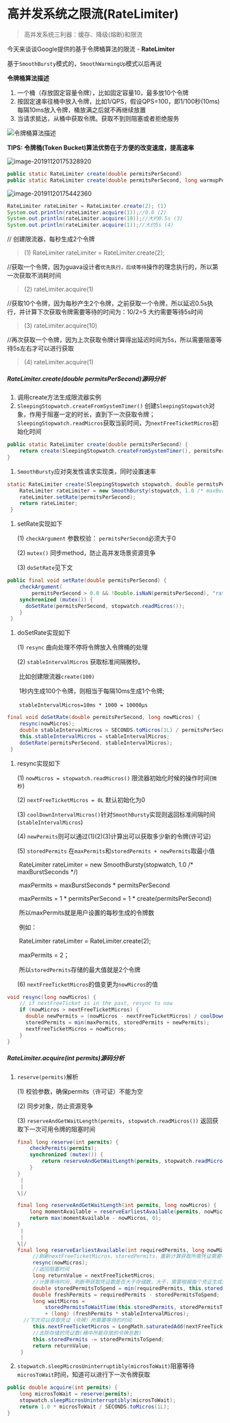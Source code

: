 # 高并发系统之限流(RateLimiter)

>  高并发系统三利器：缓存、降级(熔断)和限流

今天来谈谈Google提供的基于令牌桶算法的限流 - **RateLimiter**

基于`SmoothBursty`模式的，`SmoothWarmingUp`模式以后再说

**令牌桶算法描述**

1. 一个桶（存放固定容量令牌），比如固定容量10，最多放10个令牌
2. 按固定速率往桶中放入令牌，比如1/QPS，假设QPS=100，即1/100秒(10ms)每隔10ms放入令牌，桶放满之后就不再继续放置
3. 当请求抵达，从桶中获取令牌。获取不到则阻塞或者拒绝服务

![令牌桶算法描述](http://xiaobaoqiu.github.io/images/guava/token_bucket.JPG)



**TIPS: 令牌桶(Token Bucket)算法优势在于方便的改变速度，提高速率**

![image-20191120175328920](C:\Users\72069560\AppData\Roaming\Typora\typora-user-images\image-20191120175328920.png)

```java
public static RateLimiter create(double permitsPerSecond)
public static RateLimiter create(double permitsPerSecond, long warmupPeriod, TimeUnit unit)
```

![image-20191120175442360](C:\Users\72069560\AppData\Roaming\Typora\typora-user-images\image-20191120175442360.png)

```java
RateLimiter rateLimiter = RateLimiter.create(2); (1)
System.out.println(rateLimiter.acquire(1));//0.0 (2)
System.out.println(rateLimiter.acquire(10));//大约0.5s (3)
System.out.println(rateLimiter.acquire(1));//大约5s (4)
```

// 创建限流器，每秒生成2个令牌

> (1) RateLimiter rateLimiter = RateLimiter.create(2);

//获取一个令牌，因为guava设计者`优先执行，后续等待`操作的理念执行的，所以第一次获取不消耗时间

> (2) rateLimiter.acquire(1)

//获取10个令牌，因为每秒产生2个令牌，之前获取一个令牌，所以延迟0.5s执行，并计算下次获取令牌需要等待的时间为：10/2=5 大约需要等待5s时间

> (3) rateLimiter.acquire(10)

//再次获取一个令牌，因为上次获取令牌计算得出延迟时间为5s，所以需要阻塞等待5s左右才可以进行获取

> (4) rateLimiter.acquire(1)

##### RateLimiter.create(double permitsPerSecond)源码分析

1. 调用create方法生成限流器实例
2. `SleepingStopwatch.createFromSystemTimer()` 创建`SleepingStopwatch`对象，作用于阻塞一定的时长，直到下一次获取令牌；`SleepingStopwatch.readMicros`获取当前时间，为` nextFreeTicketMicros `初始化时间

```java
public static RateLimiter create(double permitsPerSecond) {
    return create(SleepingStopwatch.createFromSystemTimer(), permitsPerSecond);
}
```

1. `SmoothBursty`应对突发性请求实现类，同时设置速率

```java
static RateLimiter create(SleepingStopwatch stopwatch, double permitsPerSecond) {
    RateLimiter rateLimiter = new SmoothBursty(stopwatch, 1.0 /* maxBurstSeconds */);
    rateLimiter.setRate(permitsPerSecond);
    return rateLimiter;
 }
```

 1. setRate实现如下

    (1) `checkArgument` 参数校验： `permitsPerSecond`必须大于0

    (2)  `mutex()` 同步method，防止高并发场景资源竞争

    (3) `doSetRate`见下文

```java
public final void setRate(double permitsPerSecond) {
    checkArgument(
        permitsPerSecond > 0.0 && !Double.isNaN(permitsPerSecond), "rate must be positive");
    synchronized (mutex()) {
      doSetRate(permitsPerSecond, stopwatch.readMicros());
    }
 }
```

1. doSetRate实现如下

   (1) `resync` 曲向处理不停将令牌放入令牌桶的处理

   (2) `stableIntervalMicros` 获取标准间隔微秒。

   ​		比如创建限流器`create(100)` 

   ​			1秒内生成100个令牌，则相当于每隔10ms生成1个令牌; 

   ​			`stableIntervalMicros=10ms * 1000 = 10000μs`

```java
final void doSetRate(double permitsPerSecond, long nowMicros) {
    resync(nowMicros);
    double stableIntervalMicros = SECONDS.toMicros(1L) / permitsPerSecond;
    this.stableIntervalMicros = stableIntervalMicros;
    doSetRate(permitsPerSecond, stableIntervalMicros);
 }
```

1. resync实现如下

   (1) `nowMicros = stopwatch.readMicros()` 限流器初始化时候的操作时间(`微秒`)

   (2) `nextFreeTicketMicros = 0L` 默认初始化为0

   (3) `coolDownIntervalMicros()`针对`SmoothBursty`实现则返回标准间隔时间(`stableIntervalMicros`)

   (4) `newPermits`则可以通过(1)(2)(3)计算出可以获取多少新的令牌(许可证)

   (5) `storedPermits` 在`maxPermits`和`storedPermits + newPermits`取最小值

   ​			RateLimiter rateLimiter = new SmoothBursty(stopwatch, 1.0 /* maxBurstSeconds */)

   ​			maxPermits = maxBurstSeconds * permitsPerSecond 

   ​			maxPermits = 1 * permitsPerSecond  = 1 * create(permitsPerSecond)

   ​			所以maxPermits就是用户设置的每秒生成的令牌数

   ​	例如：

   ​			RateLimiter rateLimiter = RateLimiter.create(2);

   ​			maxPermits  = 2；

   ​		    所以`storedPermits`存储的最大值就是2个令牌						

   (6) ` nextFreeTicketMicros `的值变更为`nowMicros`的值

```java
void resync(long nowMicros) {
    // if nextFreeTicket is in the past, resync to now
    if (nowMicros > nextFreeTicketMicros) {
      double newPermits = (nowMicros - nextFreeTicketMicros) / coolDownIntervalMicros();
      storedPermits = min(maxPermits, storedPermits + newPermits);
      nextFreeTicketMicros = nowMicros;
    }
}
```

##### RateLimiter.acquire(int permits)源码分析

1. `reserve(permits)`解析

   (1) 校验参数，确保permits（许可证）不能为空

   (2) 同步对象，防止资源竞争

   (3) `reserveAndGetWaitLength(permits, stopwatch.readMicros())` 返回获取下一次可用令牌的阻塞时间 

   ```java
   final long reserve(int permits) {
       checkPermits(permits);
       synchronized (mutex()) {
           return reserveAndGetWaitLength(permits, stopwatch.readMicros());
       }
   }
    |
    |
   \|/
   
   final long reserveAndGetWaitLength(int permits, long nowMicros) {
       long momentAvailable = reserveEarliestAvailable(permits, nowMicros);
       return max(momentAvailable - nowMicros, 0);
   }
    |
    |
   \|/
   final long reserveEarliestAvailable(int requiredPermits, long nowMicros) {
        //刷新nextFreeTicketMicros、storedPermits，重新计算获取所需凭证需要等待的时间
        resync(nowMicros);
        //返回阻塞时间
        long returnValue = nextFreeTicketMicros;
        //计算等待时间，判断带获取凭证数是否大于存储数，大于，需要根据每个凭证生成间隔时间计算等待时间
        double storedPermitsToSpend = min(requiredPermits, this.storedPermits);
        double freshPermits = requiredPermits - storedPermitsToSpend;
        long waitMicros =
            storedPermitsToWaitTime(this.storedPermits, storedPermitsToSpend)
            + (long) (freshPermits * stableIntervalMicros);
   	 //下次可以获取凭证（令牌）所需要等待的时间 
        this.nextFreeTicketMicros = LongMath.saturatedAdd(nextFreeTicketMicros, waitMicros);
        //去除存储的凭证数(桶中所能存放的令牌总数)
        this.storedPermits -= storedPermitsToSpend;
        return returnValue;
    }
   ```

   

2. `stopwatch.sleepMicrosUninterruptibly(microsToWait)`阻塞等待`microsToWait`时间，知道可以进行下一次令牌获取

```java
public double acquire(int permits) {
    long microsToWait = reserve(permits);
    stopwatch.sleepMicrosUninterruptibly(microsToWait);
    return 1.0 * microsToWait / SECONDS.toMicros(1L);
}
```

